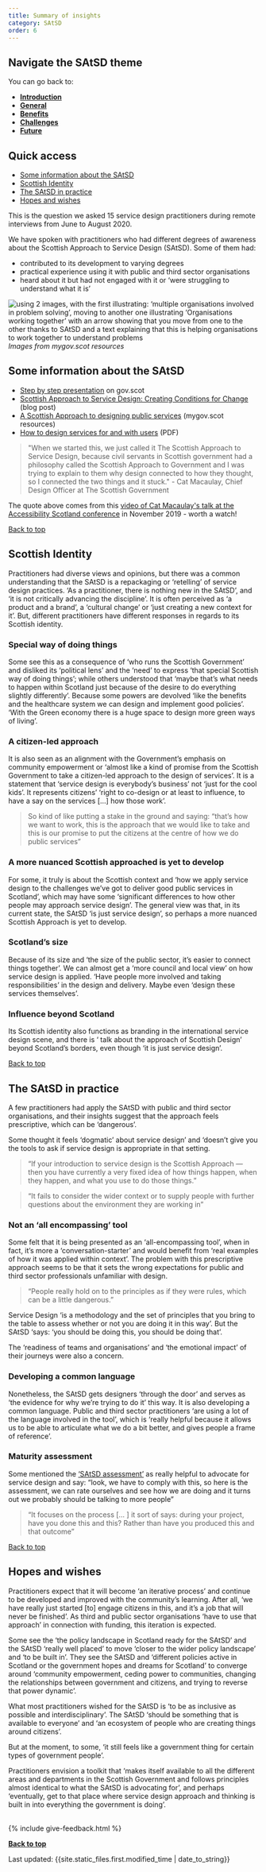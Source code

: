 ```yaml
---
title: Summary of insights
category: SAtSD
order: 6
---
```



<div class="nav-panel-alt">
   <h2>Navigate the SAtSD theme</h2>
   <p style="margin-bottom: 0">You can go back to:</p>
   <ul>
      <li><a href="/practitioner-stories/SAtSD/intro"><strong>Introduction</strong></a></li>
      <li><a href="/practitioner-stories/SAtSD/general"><strong>General</strong></a></li>
      <li><a href="/practitioner-stories/SAtSD/benefits"><strong>Benefits</strong></a></li>
      <li><a href="/practitioner-stories/SAtSD/challenges"><strong>Challenges</strong></a></li>
      <li><a href="/practitioner-stories/SAtSD/future"><strong>Future</strong></a></li>
   </ul>
</div>

<h2 class="top-line-alt">Quick access</h2>

- [Some information about the SAtSD](#informations-about-satsd)
- [Scottish Identity](#scottish-identity)
- [The SAtSD in practice](#in-practice)
- [Hopes and wishes](#hopes-and-wishes)


This is the question we asked 15 service design practitioners during remote interviews from June to August 2020.

We have spoken with practitioners who had different degrees of awareness about the Scottish Approach to Service Design (SAtSD). 
Some of them had:

- contributed to its development to varying degrees
- practical experience using it with public and third sector organisations
- heard about it but had not engaged with it or ‘were struggling to understand what it is’


![using 2 images, with the first illustrating: ‘multiple organisations involved in problem solving’, moving to another one illustrating ‘Organisations working together’ with an arrow showing that you move from one to the other thanks to SAtSD and a text explaining that this is helping organisations to work together to understand problems](/practitioner-stories/images/SAtSD/satsd-medium-post.jpg)
_Images from mygov.scot resources_

<h2 class="top-line-alt" id="informations-about-satsd">Some information about the SAtSD</h2>
<ul>
<li><a href="https://www.gov.scot/publications/the-scottish-approach-to-service-design/pages/about-this-resource/" target="_blank">Step by step presentation</a> on gov.scot</li>
<li><a href="https://blogs.gov.scot/digital/2019/07/03/scottish-approach-to-service-design-creating-conditions-for-change" target="_blank">Scottish Approach to Service Design: Creating Conditions for Change</a> (blog post)</li>
<li><a href="https://resources.mygov.scot/37f87d5/designing-public-services-in-scotland/why-we-need-design-for-public-services-in-scotland/a-scottish-approach-to-design-for-public-services" target="_blank">A Scottish Approach to designing public services</a> (mygov.scot resources)</li>
<li><a href="/practitioner-stories/images/SAtSD/SAtSD.pdf" target="_blank">How to design services for and with users</a> (PDF)</li>
</ul>

<blockquote>
<p> "When we started this, we just called it The Scottish Approach to Service Design, because civil servants in Scottish government had a philosophy called the Scottish Approach to Government and I was trying to explain to them why design connected to how they thought, so I connected the two things and it stuck." - Cat Macaulay, Chief Design Officer at The Scottish Government</p>
</blockquote>

<p>The quote above comes from this <a href="https://accessibility.scot/accessible-public-services-are-we-there-yet/" target="_blank">video of Cat Macaulay's talk at the Accessibility Scotland conference</a> in November 2019 - worth a watch!</p>
<a class="button-alt" href="#">Back to top</a>


<h2 class="top-line-alt" id="scottish-identity">Scottish Identity</h2>

Practitioners had diverse views and opinions, but there was a common understanding that the SAtSD is a repackaging or ‘retelling’ of service design practices. ‘As a practitioner, there is nothing new in the SAtSD’, and ‘it is not critically advancing the discipline’. It is often perceived as ‘a product and a brand’, a ‘cultural change’ or ‘just creating a new context for it’. But, different practitioners have different responses in regards to its Scottish identity.

### Special way of doing things

Some see this as a consequence of ‘who runs the Scottish Government’ and disliked its ‘political lens’ and the ‘need’ to express ‘that special Scottish way of doing things’; while others understood that ‘maybe that’s what needs to happen within Scotland just because of the desire to do everything slightly differently’. Because some powers are devolved ‘like the benefits and the healthcare system we can design and implement good policies’. ‘With the Green economy there is a huge space to design more green ways of living’.

### A citizen-led approach

It is also seen as an alignment with the Government’s emphasis on community empowerment or ‘almost like a kind of promise from the Scottish Government to take a citizen-led approach to the design of services’. It is a statement that ‘service design is everybody’s business’ not ‘just for the cool kids’. It represents citizens’ ‘right to co-design or at least to influence, to have a say on the services […] how those work’.
> So kind of like putting a stake in the ground and saying: “that’s how we want to work, this is the approach that we would like to take and this is our promise to put the citizens at the centre of how we do public services”

### A more nuanced Scottish approached is yet to develop

For some, it truly is about the Scottish context and ‘how we apply service design to the challenges we’ve got to deliver good public services in Scotland’, which may have some ‘significant differences to how other people may approach service design’.
The general view was that, in its current state, the SAtSD ‘is just service design’, so perhaps a more nuanced Scottish Approach is yet to develop.

### Scotland’s size

Because of its size and ‘the size of the public sector, it’s easier to connect things together’. We can almost get a ‘more council and local view’ on how service design is applied. ‘Have people more involved and taking responsibilities’ in the design and delivery. Maybe even ‘design these services themselves’.

### Influence beyond Scotland

Its Scottish identity also functions as branding in the international service design scene, and there is ‘ talk about the approach of Scottish Design’ beyond Scotland’s borders, even though ‘it is just service design’.

<a class="button-alt" href="#">Back to top</a>

<h2 class="top-line-alt" id="in-practice">The SAtSD in practice</h2>

A few practitioners had apply the SAtSD with public and third sector organisations, and their insights suggest that the approach feels prescriptive, which can be ‘dangerous’.

Some thought it feels ‘dogmatic’ about service design’ and ‘doesn’t give you the tools to ask if service design is appropriate in that setting.

> “If your introduction to service design is the Scottish Approach — then you have currently a very fixed idea of how things happen, when they happen, and what you use to do those things.”


>“It fails to consider the wider context or to supply people with further questions about the environment they are working in”

### Not an ‘all encompassing’ tool
Some felt that it is being presented as an ‘all-encompassing tool’, when in fact, it’s more a ‘conversation-starter’ and would benefit from ‘real examples of how it was applied within context’. The problem with this prescriptive approach seems to be that it sets the wrong expectations for public and third sector professionals unfamiliar with design.

> “People really hold on to the principles as if they were rules, which can be a little dangerous.”

Service Design ‘is a methodology and the set of principles that you bring to the table to assess whether or not you are doing it in this way’. But the SAtSD ‘says: ‘you should be doing this, you should be doing that’.

The ‘readiness of teams and organisations’ and ‘the emotional impact’ of their journeys were also a concern.

### Developing a common language

Nonetheless, the SAtSD gets designers ‘through the door’ and serves as ‘the evidence for why we’re trying to do it’ this way. It is also developing a common language. Public and third sector practitioners ‘are using a lot of the language involved in the tool’, which is ‘really helpful because it allows us to be able to articulate what we do a bit better, and gives people a frame of reference’.

### Maturity assessment

Some mentioned the <a href="https://www.gov.scot/publications/the-scottish-approach-to-service-design/pages/maturity-assessment/" target="_blank">‘SAtSD assessment’</a> as really helpful to advocate for service design and say: “look, we have to comply with this, so here is the assessment, we can rate ourselves and see how we are doing and it turns out we probably should be talking to more people”
> “It focuses on the process [… ] it sort of says: during your project, have you done this and this? Rather than have you produced this and that outcome”

<a class="button-alt" href="#">Back to top</a>

<h2 class="top-line-alt" id="hopes-and-wishes">Hopes and wishes</h2>
Practitioners expect that it will become ‘an iterative process’ and continue to be developed and improved with the community’s learning. After all, ‘we have really just started [to] engage citizens in this, and it’s a job that will never be finished’. As third and public sector organisations ‘have to use that approach’ in connection with funding, this iteration is expected.

Some see the ‘the policy landscape in Scotland ready for the SAtSD’ and the SAtSD ‘really well placed’ to move ‘closer to the wider policy landscape’ and ‘to be built in’. They see the SAtSD and ‘different policies active in Scotland or the government hopes and dreams for Scotland’ to converge around ‘community empowerment, ceding power to communities, changing the relationships between government and citizens, and trying to reverse that power dynamic’.

What most practitioners wished for the SAtSD is ‘to be as inclusive as possible and interdisciplinary’. The SAtSD ‘should be something that is available to everyone’ and ‘an ecosystem of people who are creating things around citizens’.

But at the moment, to some, ‘it still feels like a government thing for certain types of government people’.

Practitioners envision a toolkit that ‘makes itself available to all the different areas and departments in the Scottish Government and follows principles almost identical to what the SAtSD is advocating for’, and perhaps ‘eventually, get to that place where service design approach and thinking is built in into everything the government is doing’.


<br>
{% include give-feedback.html %}

<p><a href="#"><strong>Back to top</strong></a></p>

<p>Last updated: {{site.static_files.first.modified_time | date_to_string}}</p>
<!--

<a href="" target="_blank"></a>

-->